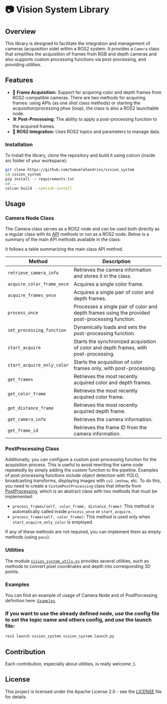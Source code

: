 # 📷 Vision System Library

## Overview

This library is designed to facilitate the integration and management of cameras (acquisition side) within a ROS2 system. It provides a `Camera` class that simplifies the acquisition of frames from RGB and depth cameras and also supports custom processing functions via post-processing, and providing utilities.

## Features

- 🎥 **Frame Acquisition:** Support for acquiring color and depth frames from ROS2-compatible cameras. There are two methods for acquiring frames: using APIs (as one shot class methods) or starting the acquisition/processing phse (loop), the class is also a ROS2 launchable node.
- 🛠️ **Post-Processing:** The ability to apply a post-processing function to the acquired frames.
- 🔧 **ROS2 Integration:** Uses ROS2 topics and parameters to manage data.

### Installation

To install the library, clone the repository and build it using colcon (inside src folder of your workspace):

```bash
git clone https://github.com/SamueleSandrini/vision_system
cd vision_system
pip install -r requirements.txt
cd ..
colcon build --symlink-install
```

## Usage

### Camera Node Class
The Camera class serves as a ROS2 node and can be used both directly as a regular class with its [API](https://jrl-cari-cnr-unibs.github.io/vision_system/) methods or run as a ROS2 node. Below is a summary of the main API methods available in the class:

It follows a table summarizing the main class API method.

| Method                          | Description                                                                                                           |
|---------------------------------|-----------------------------------------------------------------------------------------------------------------------|
| `retrieve_camera_info`          | Retrieves the camera information and stores it in the class.                                                           |
| `acquire_color_frame_once`      | Acquires a single color frame.                                                                                        |
| `acquire_frames_once`           | Acquires a single pair of color and depth frames.                                                                      |
| `process_once`                  | Processes a single pair of color and depth frames using the provided post-processing function.                         |
| `set_processing_function`       | Dynamically loads and sets the post-processing function.                                                                |
| `start_acquire`                 | Starts the synchronized acquisition of color and depth frames, with post-processing.                                   |
| `start_acquire_only_color`      | Starts the acquisition of color frames only, with post-processing.                                                      |
| `get_frames`                    | Retrieves the most recently acquired color and depth frames.                                                            |
| `get_color_frame`               | Retrieves the most recently acquired color frame.                                                                      |
| `get_distance_frame`            | Retrieves the most recently acquired depth frame.                                                                       |
| `get_camera_info`               | Retrieves the camera information.                                                                                      |
| `get_frame_id`                  | Retrieves the frame ID from the camera information.                                                                    |

### PostProcessing Class

Additionally, you can configure a custom post-processing function for the acquisition process. This is useful to avoid rewriting the same code repeatedly by simply adding the custom function to the pipeline. Examples of post-processing functions include object detection with YOLO, broadcasting transforms, displaying images with `cv2.imshow`, etc. To do this, you need to create a `CustomPostProcessing` class that inherits from [PostProcessing](https://github.com/JRL-CARI-CNR-UNIBS/vision_system/blob/main/vision_system/post_processing.py), which is an abstract class with two methods that must be implemented:

- `process_frames(self, color_frame, distance_frame)`: This method is automatically called inside `process_once` or `start_acquire`.
- `process_frame(self, color_frame)`: This method is used only when `start_acquire_only_color` is employed.

If any of these methods are not required, you can implement them as empty methods (using `pass`).

### Utilities

The module [`vision_system_utils.py`](https://github.com/JRL-CARI-CNR-UNIBS/vision_system/blob/main/vision_system/vision_system_utils.py) provides several utilities, such as methods to convert pixel coordinates and depth into corresponding 3D points.


### Examples

You can find an example of usage of Camera Node and of PostPorcessing definition here: [`Examples`](https://github.com/JRL-CARI-CNR-UNIBS/vision_system/tree/main/examples).


### If you want to use the already defined node, use the config file to set the topic name and others config, and use the launch file:

```bash
ros2 launch vision_system vision_system.launch.py
```

## Contribution

Each contribution, especially about utilities, is really welcome ;).

## License

This project is licensed under the Apache License 2.0 - see the [LICENSE](https://github.com/JRL-CARI-CNR-UNIBS/vision_system/blob/main/LICENSE) file for details.
